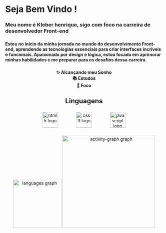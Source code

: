 <h1 align="left">Seja Bem Vindo !</h1>

###

<h3 align="left">Meu nome é Kleber henrique, sigo com foco na carreira de desenvolvedor Front-end</h3>

###

<h4 align="left">Estou no início da minha jornada no mundo do desenvolvimento Front-end, aprendendo as tecnologias essenciais para criar interfaces incríveis e funcionais. Apaixonado por design e lógica, estou focado em aprimorar minhas habilidades e me preparar para os desafios dessa carreira.</h4>

###

<h4 align="center">✨ Alcançando meu Sonho<br>📚 Estudos<br>🎯 Foco</h4>

###

<h2 align="center">Linguagens</h2>

###

<div align="center">
  <img src="https://cdn.jsdelivr.net/gh/devicons/devicon/icons/html5/html5-original.svg" height="50" alt="html5 logo"  />
  <img width="50" />
  <img src="https://cdn.jsdelivr.net/gh/devicons/devicon/icons/css3/css3-original.svg" height="50" alt="css3 logo"  />
  <img width="50" />
  <img src="https://cdn.jsdelivr.net/gh/devicons/devicon/icons/javascript/javascript-original.svg" height="50" alt="javascript logo"  />
</div>

###

<div align="center">
  <img src="https://github-readme-stats.vercel.app/api/top-langs?username=KleberHenrique1&locale=pt-br&hide_title=true&layout=compact&card_width=320&langs_count=5&theme=radical&hide_border=true&order=2" height="155" alt="languages graph"  />
  <img src="https://github-readme-activity-graph.vercel.app/graph?username=KleberHenrique1&radius=16&theme=redical&area=true&order=5&hide_border=true&hide_title=true" height="296" alt="activity-graph graph"  />
</div>

###

<div align="center">
</div>

###
